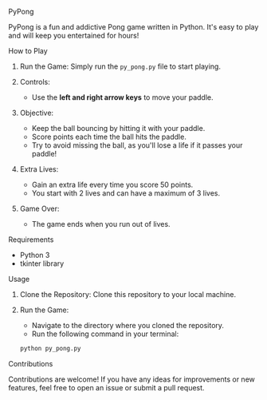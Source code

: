 PyPong

PyPong is a fun and addictive Pong game written in Python. It's easy to play and will keep you entertained for hours!

How to Play

1. Run the Game: Simply run the `py_pong.py` file to start playing.
   
2. Controls: 
   - Use the **left and right arrow keys** to move your paddle.
   
3. Objective:
   - Keep the ball bouncing by hitting it with your paddle.
   - Score points each time the ball hits the paddle.
   - Try to avoid missing the ball, as you'll lose a life if it passes your paddle!
   
4. Extra Lives:
   - Gain an extra life every time you score 50 points.
   - You start with 2 lives and can have a maximum of 3 lives.
   
5. Game Over:
   - The game ends when you run out of lives.

Requirements

- Python 3
- tkinter library

Usage

1. Clone the Repository: Clone this repository to your local machine.
   
2. Run the Game:
   - Navigate to the directory where you cloned the repository.
   - Run the following command in your terminal:

    ```bash
    python py_pong.py
    ```

Contributions

Contributions are welcome! If you have any ideas for improvements or new features, feel free to open an issue or submit a pull request.
